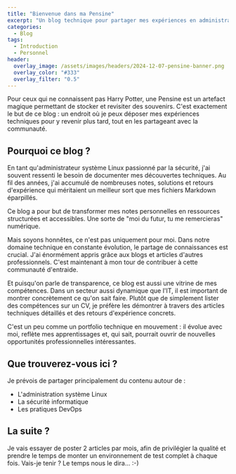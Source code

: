 ```yaml
---
title: "Bienvenue dans ma Pensine"
excerpt: "Un blog technique pour partager mes expériences en administration système, sécurité et DevOps"
categories:
  - Blog
tags:
  - Introduction
  - Personnel
header:
  overlay_image: /assets/images/headers/2024-12-07-pensine-banner.png
  overlay_color: "#333"
  overlay_filter: "0.5"
---
```


Pour ceux qui ne connaissent pas Harry Potter, une Pensine est un artefact magique permettant de stocker et revisiter des souvenirs. C'est exactement le but de ce blog : un endroit où je peux déposer mes expériences techniques pour y revenir plus tard, tout en les partageant avec la communauté.

## Pourquoi ce blog ?

En tant qu'administrateur système Linux passionné par la sécurité, j'ai souvent ressenti le besoin de documenter mes découvertes techniques. Au fil des années, j'ai accumulé de nombreuses notes, solutions et retours d'expérience qui méritaient un meilleur sort que mes fichiers Markdown éparpillés.

Ce blog a pour but de transformer mes notes personnelles en ressources structurées et accessibles. Une sorte de "moi du futur, tu me remercieras" numérique.

Mais soyons honnêtes, ce n'est pas uniquement pour moi. Dans notre domaine technique en constante évolution, le partage de connaissances est crucial. J'ai énormément appris grâce aux blogs et articles d'autres professionnels. C'est maintenant à mon tour de contribuer à cette communauté d'entraide.

Et puisqu'on parle de transparence, ce blog est aussi une vitrine de mes compétences. Dans un secteur aussi dynamique que l'IT, il est important de montrer concrètement ce qu'on sait faire. Plutôt que de simplement lister des compétences sur un CV, je préfère les démontrer à travers des articles techniques détaillés et des retours d'expérience concrets.

C'est un peu comme un portfolio technique en mouvement : il évolue avec moi, reflète mes apprentissages et, qui sait, pourrait ouvrir de nouvelles opportunités professionnelles intéressantes.


## Que trouverez-vous ici ?

Je prévois de partager principalement du contenu autour de :
- L'administration système Linux
- La sécurité informatique
- Les pratiques DevOps

## La suite ?

Je vais essayer de poster 2 articles par mois, afin de privilégier la qualité et prendre le temps de monter un environnement de test complet à chaque fois.
Vais-je tenir ? Le temps nous le dira... :-)
